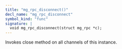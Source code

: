 ```yaml
---
title: "mg_rpc_disconnect()"
decl_name: "mg_rpc_disconnect"
symbol_kind: "func"
signature: |
  void mg_rpc_disconnect(struct mg_rpc *c);
---
```


Invokes close method on all channels of this instance. 

